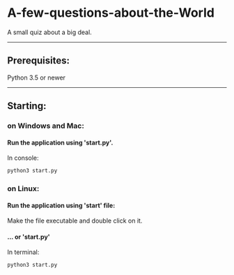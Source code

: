 # A-few-questions-about-the-World
A small quiz about a big deal.
______________
## Prerequisites:
Python 3.5 or newer

--------------
## Starting:
### on Windows and Mac:
#### Run the application using 'start.py'.
In console:
   ```bash
python3 start.py
```
### on Linux:
#### Run the application using 'start' file:
Make the file executable and double click on it.
#### ... or 'start.py'
In terminal:
 ```bash
python3 start.py
```
